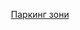 <p><center><a href="https://mk.parkopedia.com/parking/skopje/?arriving=202111151930&leaving=202111152130">Паркинг зони</a></center></p>
